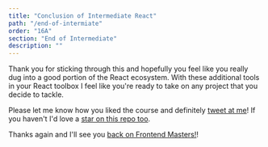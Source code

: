 ```yaml
---
title: "Conclusion of Intermediate React"
path: "/end-of-intermiate"
order: "16A"
section: "End of Intermediate"
description: ""
---
```


Thank you for sticking through this and hopefully you feel like you really dug into a good portion of the React ecosystem. With these additional tools in your React toolbox I feel like you're ready to take on any project that you decide to tackle.

Please let me know how you liked the course and definitely [tweet at me][holtbt]! If you haven't I'd love a [star on this repo too][star].

Thanks again and I'll see you [back on Frontend Masters!][fem]!

[fem]: https://frontendmasters.com/teachers/brian-holt/
[holtbt]: https://twitter.com/holtbt
[star]: https://github.com/btholt/complete-intro-to-react-v6
